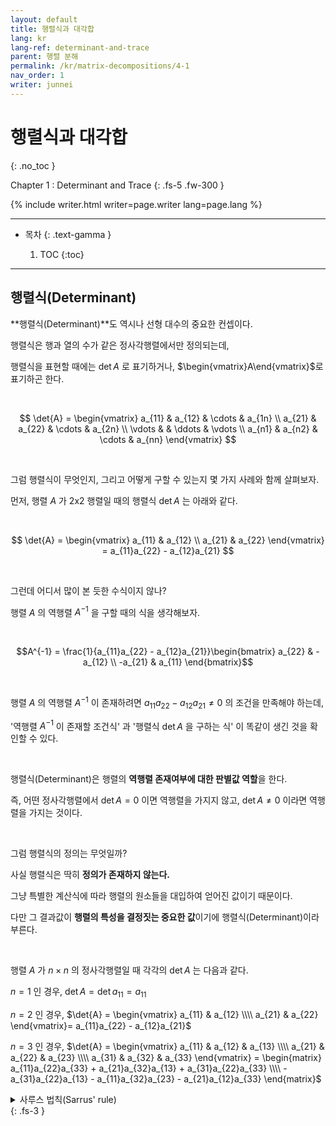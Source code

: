 ```yaml
---
layout: default
title: 행렬식과 대각합
lang: kr
lang-ref: determinant-and-trace 
parent: 행렬 분해
permalink: /kr/matrix-decompositions/4-1
nav_order: 1
writer: junnei
---
```


# 행렬식과 대각합
{: .no_toc }


Chapter 1 : Determinant and Trace 
{: .fs-5 .fw-300 }


{% include writer.html writer=page.writer lang=page.lang %}

---

- 목차
    {: .text-gamma }

    1. TOC
    {:toc}

---

## 행렬식(Determinant)

**행렬식(Determinant)**도 역시나 선형 대수의 중요한 컨셉이다.

행렬식은 행과 열의 수가 같은 정사각행렬에서만 정의되는데,

행렬식을 표현할 때에는 $\det{A}$ 로 표기하거나, $\begin{vmatrix}A\end{vmatrix}$로 표기하곤 한다.

<br>

$$
\det{A} = \begin{vmatrix}
a_{11} & a_{12} & \cdots & a_{1n} \\
a_{21} & a_{22} & \cdots & a_{2n} \\
\vdots & & \ddots & \vdots \\
a_{n1} & a_{n2} & \cdots & a_{nn} 
\end{vmatrix}
$$

<br>

그럼 행렬식이 무엇인지, 그리고 어떻게 구할 수 있는지 몇 가지 사례와 함께 살펴보자.

먼저, 행렬 $A$ 가 2x2 행렬일 때의 행렬식 $\det{A}$ 는 아래와 같다.

<br>

$$
\det{A} = \begin{vmatrix}
a_{11} & a_{12} \\
a_{21} & a_{22} 
\end{vmatrix}
= a_{11}a_{22} - a_{12}a_{21}
$$

<br>

그런데 어디서 많이 본 듯한 수식이지 않나?

행렬 $A$ 의 역행렬 $A^{-1}$ 을 구할 때의 식을 생각해보자.

<br>

$$A^{-1} = \frac{1}{a_{11}a_{22} - a_{12}a_{21}}\begin{bmatrix} a_{22} & -a_{12} \\ -a_{21} & a_{11} \end{bmatrix}$$

<br>

행렬 $A$ 의 역행렬 $A^{-1}$ 이 존재하려면 $a_{11}a_{22} - a_{12}a_{21} \neq 0$ 의 조건을 만족해야 하는데,

'역행렬 $A^{-1}$ 이 존재할 조건식' 과 '행렬식 $\det{A}$ 을 구하는 식' 이 똑같이 생긴 것을 확인할 수 있다.

<br>

행렬식(Determinant)은 행렬의 **역행렬 존재여부에 대한 판별값 역할**을 한다.

즉, 어떤 정사각행렬에서 $\det{A} = 0$ 이면 역행렬을 가지지 않고, $\det{A} \neq 0$ 이라면 역행렬을 가지는 것이다.

<br>

그럼 행렬식의 정의는 무엇일까?

사실 행렬식은 딱히 **정의가 존재하지 않는다.**

그냥 특별한 계산식에 따라 행렬의 원소들을 대입하여 얻어진 값이기 때문이다.

다만 그 결과값이 **행렬의 특성을 결정짓는 중요한 값**이기에 행렬식(Determinant)이라 부른다.

<br>

행렬 $A$ 가 $n \times n$ 의 정사각행렬일 때 각각의 $\det{A}$ 는 다음과 같다.

$n = 1$ 인 경우, $\det{A} = \det{a_{11}} = a_{11}$

$n = 2$ 인 경우, $\det{A} = \begin{vmatrix}
a_{11} & a_{12} \\\\ a_{21} & a_{22} 
\end{vmatrix}= a_{11}a_{22} - a_{12}a_{21}$

$n = 3$ 인 경우, $\det{A} = \begin{vmatrix}
a_{11} & a_{12} & a_{13} \\\\ a_{21} & a_{22} & a_{23} \\\\ a_{31} & a_{32} & a_{33}
\end{vmatrix} = \begin{matrix} a_{11}a_{22}a_{33} + a_{21}a_{32}a_{13} + a_{31}a_{22}a_{33} \\\\ -a_{31}a_{22}a_{13} - a_{11}a_{32}a_{23} - a_{21}a_{12}a_{33} \end{matrix}$


<details>
<summary>사루스 법칙(Sarrus' rule)</summary>
<p align="center">
사루스 법칙은 3×3 행렬식을 계산하는 공식 중 하나이다.<br>
3차 정사각행렬 외에는 적용할 수 없지만, 쉽게 사용가능해 많이 사용되는 공식이다.<br>
<br>
계산법은 다음 과정을 따른다.<br>
<br>
아래와 같은 행렬 A가 존재할 때, 행렬 A의 1열과 2열을 차례대로 4열과 5열에 각각 써준다.

$$
A = 
\begin{pmatrix}
a_{11} & a_{12} & a_{13} \\
a_{21} & a_{22} & a_{23} \\
a_{31} & a_{32} & a_{33}
\end{pmatrix}
\Rightarrow
\begin{pmatrix}
a_{11} & a_{12} & a_{13} & a_{11} & a_{12} \\
a_{21} & a_{22} & a_{23} & a_{21} & a_{22} \\
a_{31} & a_{32} & a_{33} & a_{31} & a_{32} 
\end{pmatrix}
$$


그리고 다음과 같이 대각선을 긋고, 같은 대각선에 위치한 성분끼리 곱해다.
<br>
<img src="{{ site.figure | absolute_url }}2.9.png" width="220px"/>
<br>
즉, ↘ 방향의 파란색 대각선들의 결과값은 더해주고, ↙방향의 빨간색 대각선들의 결과값은 빼준다.
<br>
<br> 
최종적으로, 아래와 같이 원하는 행렬식의 결과값을 얻을 수 있다.
$$\det{A}=a_{11}a_{22}a_{33} + a_{21}a_{32}a_{13} + a_{31}a_{22}a_{33} - a_{31}a_{22}a_{13} - a_{11}a_{32}a_{23} - a_{21}a_{12}a_{33}$$
<br>
사루스 법칙은 3차원 벡터의 외적 및 회전에서 유용하게 사용된다.
<br>
<br>
더 자세한 내용은 행렬식에 대한 <a href="https://namu.wiki/w/행렬식#s-8.1">나무위키</a> 문서를 참고하자.
</p>
</details>
{: .fs-3 }



